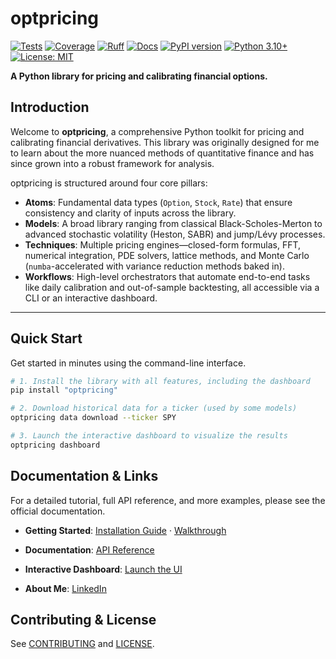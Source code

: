 # optpricing

[![Tests](https://img.shields.io/github/actions/workflow/status/diljit22/quantfin/ci.yml?branch=main&label=tests)](https://github.com/diljit22/quantfin/actions/workflows/ci.yml)
[![Coverage](https://codecov.io/gh/diljit22/quantfin/branch/main/graph/badge.svg)](https://codecov.io/gh/diljit22/quantfin)
[![Ruff](https://img.shields.io/github/actions/workflow/status/diljit22/quantfin/ci.yml?branch=main&label=ruff)](https://github.com/diljit22/quantfin/actions/workflows/ci.yml)
[![Docs](https://img.shields.io/github/actions/workflow/status/diljit22/quantfin/ci.yml?branch=main&label=docs)](https://github.com/diljit22/quantfin/actions/workflows/ci.yml)
[![PyPI version](https://img.shields.io/pypi/v/optpricing.svg)](https://pypi.org/project/optpricing/)
[![Python 3.10+](https://img.shields.io/badge/python-3.10+-blue.svg)](https://www.python.org/downloads/)
[![License: MIT](https://img.shields.io/badge/License-MIT-yellow.svg)](https://opensource.org/licenses/MIT)

**A Python library for pricing and calibrating financial options.**

## Introduction

Welcome to **optpricing**, a comprehensive Python toolkit for pricing and calibrating financial derivatives. This library was originally designed for me to learn about the more nuanced methods of quantitative finance and has since grown into a robust framework for analysis.

optpricing is structured around four core pillars:

- **Atoms**: Fundamental data types (`Option`, `Stock`, `Rate`) that ensure consistency and clarity of inputs across the library.
- **Models**: A broad library ranging from classical Black-Scholes-Merton to advanced stochastic volatility (Heston, SABR) and jump/Lévy processes.
- **Techniques**: Multiple pricing engines—closed-form formulas, FFT, numerical integration, PDE solvers, lattice methods, and Monte Carlo (`numba`-accelerated with variance reduction methods baked in).
- **Workflows**: High-level orchestrators that automate end-to-end tasks like daily calibration and out-of-sample backtesting, all accessible via a CLI or an interactive dashboard.

---

## Quick Start

Get started in minutes using the command-line interface.

```bash
# 1. Install the library with all features, including the dashboard
pip install "optpricing"

# 2. Download historical data for a ticker (used by some models)
optpricing data download --ticker SPY

# 3. Launch the interactive dashboard to visualize the results
optpricing dashboard

```

## Documentation & Links

For a detailed tutorial, full API reference, and more examples, please see the official documentation.

- **Getting Started**:
  [Installation Guide](https://diljit22.github.io/quantfin/guide/installation/) ·
  [Walkthrough](https://diljit22.github.io/quantfin/guide/getting_started/)

- **Documentation**:
  [API Reference](https://diljit22.github.io/quantfin)

- **Interactive Dashboard**:
  [Launch the UI](https://diljit22.github.io/quantfin/guide/dashboard/)

- **About Me**:
  [LinkedIn](https://www.linkedin.com/in/singhdiljit/)

## Contributing & License

See [CONTRIBUTING](/CONTRIBUTING.md) and [LICENSE](LICENSE).
